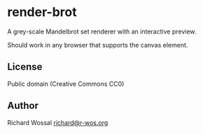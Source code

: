 render-brot
===========

A grey-scale Mandelbrot set renderer with an interactive preview.

Should work in any browser that supports the canvas element.

License
-------

Public domain (Creative Commons CC0)

Author
------

Richard Wossal <richard@r-wos.org>

